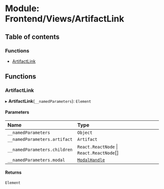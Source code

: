 # Module: Frontend/Views/ArtifactLink

## Table of contents

### Functions

- [ArtifactLink](Frontend_Views_ArtifactLink.md#artifactlink)

## Functions

### ArtifactLink

▸ **ArtifactLink**(`__namedParameters`): `Element`

#### Parameters

| Name                         | Type                                                                   |
| :--------------------------- | :--------------------------------------------------------------------- |
| `__namedParameters`          | `Object`                                                               |
| `__namedParameters.artifact` | `Artifact`                                                             |
| `__namedParameters.children` | `React.ReactNode` \| `React.ReactNode`[]                               |
| `__namedParameters.modal`    | [`ModalHandle`](../interfaces/Frontend_Views_ModalPane.ModalHandle.md) |

#### Returns

`Element`
